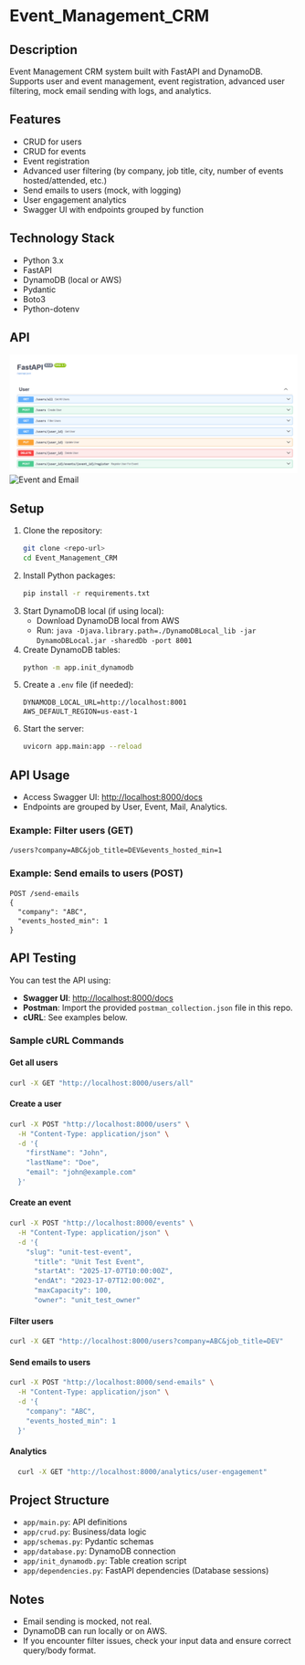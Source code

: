 # Event_Management_CRM

## Description
Event Management CRM system built with FastAPI and DynamoDB. Supports user and event management, event registration, advanced user filtering, mock email sending with logs, and analytics.

## Features
- CRUD for users
- CRUD for events
- Event registration
- Advanced user filtering (by company, job title, city, number of events hosted/attended, etc.)
- Send emails to users (mock, with logging)
- User engagement analytics
- Swagger UI with endpoints grouped by function

## Technology Stack
- Python 3.x
- FastAPI
- DynamoDB (local or AWS)
- Pydantic
- Boto3
- Python-dotenv

## API
![User](https://github.com/khanh21082002/Event_Management_CRM/blob/main/img/api.png)
![Event and Email](https://github.com/khanh21082002/Event_Management_CRM/blob/main/img/1.png)

## Setup
1. Clone the repository:
   ```bash
   git clone <repo-url>
   cd Event_Management_CRM
   ```
2. Install Python packages:
   ```bash
   pip install -r requirements.txt
   ```
3. Start DynamoDB local (if using local):
   - Download DynamoDB local from AWS
   - Run: `java -Djava.library.path=./DynamoDBLocal_lib -jar DynamoDBLocal.jar -sharedDb -port 8001`
4. Create DynamoDB tables:
   ```bash
   python -m app.init_dynamodb
   ```
5. Create a `.env` file (if needed):
   ```env
   DYNAMODB_LOCAL_URL=http://localhost:8001
   AWS_DEFAULT_REGION=us-east-1
   ```
6. Start the server:
   ```bash
   uvicorn app.main:app --reload
   ```

## API Usage
- Access Swagger UI: [http://localhost:8000/docs](http://localhost:8000/docs)
- Endpoints are grouped by User, Event, Mail, Analytics.

### Example: Filter users (GET)
```
/users?company=ABC&job_title=DEV&events_hosted_min=1
```

### Example: Send emails to users (POST)
```
POST /send-emails
{
  "company": "ABC",
  "events_hosted_min": 1
}
```

## API Testing

You can test the API using:
- **Swagger UI**: [http://localhost:8000/docs](http://localhost:8000/docs)
- **Postman**: Import the provided `postman_collection.json` file in this repo.
- **cURL**: See examples below.

### Sample cURL Commands

#### Get all users
```sh
curl -X GET "http://localhost:8000/users/all"
```

#### Create a user
```sh
curl -X POST "http://localhost:8000/users" \
  -H "Content-Type: application/json" \
  -d '{
    "firstName": "John",
    "lastName": "Doe",
    "email": "john@example.com"
  }'
```

#### Create an event
```sh
curl -X POST "http://localhost:8000/events" \
  -H "Content-Type: application/json" \
  -d '{
    "slug": "unit-test-event",
      "title": "Unit Test Event",
      "startAt": "2025-17-07T10:00:00Z",
      "endAt": "2023-17-07T12:00:00Z",
      "maxCapacity": 100,
      "owner": "unit_test_owner"
```

#### Filter users
```sh
curl -X GET "http://localhost:8000/users?company=ABC&job_title=DEV"
```

#### Send emails to users
```sh
curl -X POST "http://localhost:8000/send-emails" \
  -H "Content-Type: application/json" \
  -d '{
    "company": "ABC",
    "events_hosted_min": 1
  }'
```

#### Analytics
 ```sh
   curl -X GET "http://localhost:8000/analytics/user-engagement"
```

## Project Structure
- `app/main.py`: API definitions
- `app/crud.py`: Business/data logic
- `app/schemas.py`: Pydantic schemas
- `app/database.py`: DynamoDB connection
- `app/init_dynamodb.py`: Table creation script
- `app/dependencies.py`: FastAPI dependencies (Database sessions) 

## Notes
- Email sending is mocked, not real.
- DynamoDB can run locally or on AWS.
- If you encounter filter issues, check your input data and ensure correct query/body format.